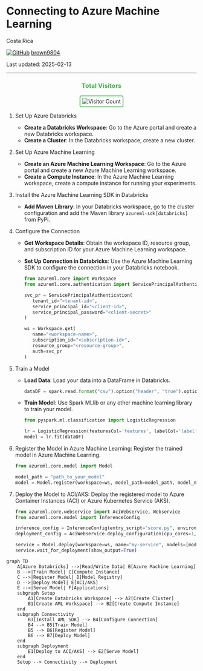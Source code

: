 # Connecting to Azure Machine Learning 

Costa Rica

[![GitHub](https://img.shields.io/badge/--181717?logo=github&logoColor=ffffff)](https://github.com/)
[brown9804](https://github.com/brown9804)

Last updated: 2025-02-13

----------

<div align="center">
  <h3 style="color: #4CAF50;">Total Visitors</h3>
  <img src="https://profile-counter.glitch.me/brown9804/count.svg" alt="Visitor Count" style="border: 2px solid #4CAF50; border-radius: 5px; padding: 5px;"/>
</div>

1. Set Up Azure Databricks
   - **Create a Databricks Workspace**: Go to the Azure portal and create a new Databricks workspace.
   - **Create a Cluster**: In the Databricks workspace, create a new cluster.

2. Set Up Azure Machine Learning
   - **Create an Azure Machine Learning Workspace**: Go to the Azure portal and create a new Azure Machine Learning workspace.
   - **Create a Compute Instance**: In the Azure Machine Learning workspace, create a compute instance for running your experiments.

3. Install the Azure Machine Learning SDK in Databricks
   - **Add Maven Library**: In your Databricks workspace, go to the cluster configuration and add the Maven library `azureml-sdk[databricks]` from PyPi.

4. Configure the Connection
   - **Get Workspace Details**: Obtain the workspace ID, resource group, and subscription ID for your Azure Machine Learning workspace.
   - **Set Up Connection in Databricks**: Use the Azure Machine Learning SDK to configure the connection in your Databricks notebook.

      ```python
      from azureml.core import Workspace
      from azureml.core.authentication import ServicePrincipalAuthentication

      svc_pr = ServicePrincipalAuthentication(
         tenant_id="<tenant-id>",
         service_principal_id="<client-id>",
         service_principal_password="<client-secret>"
      )

      ws = Workspace.get(
         name="<workspace-name>",
         subscription_id="<subscription-id>",
         resource_group="<resource-group>",
         auth=svc_pr
      )
      ```

5. Train a Model
   - **Load Data**: Load your data into a DataFrame in Databricks.

      ```python
      dataDF = spark.read.format("csv").option("header", "true").option("inferSchema", "true").load("path_to_your_data.csv")
      ```

   - **Train Model**: Use Spark MLlib or any other machine learning library to train your model.

      ```python
      from pyspark.ml.classification import LogisticRegression

      lr = LogisticRegression(featuresCol='features', labelCol='label')
      model = lr.fit(dataDF)
      ```

6. Register the Model in Azure Machine Learning: Register the trained model in Azure Machine Learning.

   ```python
   from azureml.core.model import Model

   model_path = "path_to_your_model"
   model = Model.register(workspace=ws, model_path=model_path, model_name="my_model")
   ```

7. Deploy the Model to ACI/AKS: Deploy the registered model to Azure Container Instances (ACI) or Azure Kubernetes Service (AKS).

   ```python
   from azureml.core.webservice import AciWebservice, Webservice
   from azureml.core.model import InferenceConfig

   inference_config = InferenceConfig(entry_script="score.py", environment=myenv)
   deployment_config = AciWebservice.deploy_configuration(cpu_cores=1, memory_gb=1)

   service = Model.deploy(workspace=ws, name="my-service", models=[model], inference_config=inference_config, deployment_config=deployment_config)
   service.wait_for_deployment(show_output=True)
   ```


```mermaid
graph TD
    A[Azure Databricks] -->|Read/Write Data| B[Azure Machine Learning]
    B -->|Train Model| C[Compute Instance]
    C -->|Register Model| D[Model Registry]
    D -->|Deploy Model| E[ACI/AKS]
    E -->|Serve Model| F[Applications]
    subgraph Setup
        A1[Create Databricks Workspace] --> A2[Create Cluster]
        B1[Create AML Workspace] --> B2[Create Compute Instance]
    end
    subgraph Connectivity
        B3[Install AML SDK] --> B4[Configure Connection]
        B4 --> B5[Train Model]
        B5 --> B6[Register Model]
        B6 --> B7[Deploy Model]
    end
    subgraph Deployment
        E1[Deploy to ACI/AKS] --> E2[Serve Model]
    end
    Setup --> Connectivity --> Deployment
```
